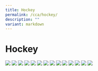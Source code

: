 ```yaml
---
title: Hockey
permalink: /cca/hockey/
description: ""
variant: markdown
---
```

# Hockey

![](/images/CCAs/Hockey/Hockey2024_Slide1.JPG)
![](/images/CCAs/Hockey/Hockey2024_Slide2.JPG)
![](/images/CCAs/Hockey/Hockey2024_Slide3.JPG)
![](/images/CCAs/Hockey/Hockey_Slide_2.jpg)
![](/images/CCAs/Hockey/Hockey2024_Slide5.JPG)
![](/images/CCAs/Hockey/Hockey2024_Slide6.JPG)
![](/images/CCAs/Hockey/Hockey2024_Slide7.JPG)
![](/images/CCAs/Hockey/Hockey2024_Slide8.JPG)
![](/images/CCAs/Hockey/Hockey2024_Slide9.JPG)
![](/images/CCAs/Hockey/Hockey2024_Slide10.JPG)
![](/images/CCAs/Hockey/Hockey2024_Slide11.JPG)
![](/images/CCAs/Hockey/Hockey2024_Slide12.JPG)
![](/images/CCAs/Hockey/Hockey2024_Slide13.JPG)
![](/images/CCAs/Hockey/Hockey2024_Slide14.JPG)